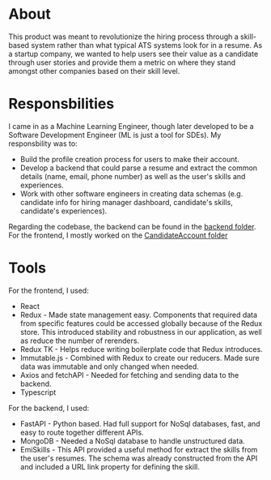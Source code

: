 # About
This product was meant to revolutionize the hiring process through a skill-based system rather than what typical ATS systems look for in a resume. As a startup company, we wanted to help users see their value as a candidate through user stories and provide them a metric on where they stand amongst other companies based on their skill level.

# Responsbilities
I came in as a Machine Learning Engineer, though later developed to be a Software Development Engineer (ML is just a tool for SDEs).  My responsbility was to:
* Build the profile creation process for users to make their account.
* Develop a backend that could parse a resume and extract the common details (name, email, phone number) as well as the user's skills and experiences. 
* Work with other software engineers in creating data schemas (e.g. candidate info for hiring manager dashboard, candidate's skills, candidate's experiences).

Regarding the codebase, the backend can be found in the [backend folder](https://github.com/Nathan-Bernardo/skill_based_hiring_platform/tree/master/backend). For the frontend, I mostly worked on the [CandidateAccount folder](https://github.com/Nathan-Bernardo/skill_based_hiring_platform/tree/master/src/Components/CanidateAccount)

# Tools
For the frontend, I used:
* React
* Redux - Made state management easy. Components that required data from specific features could be accessed globally because of the Redux store. This introduced stability and robustness in our application, as well as reduce the number of rerenders.
* Redux TK - Helps reduce writing boilerplate code that Redux introduces.
* Immutable.js - Combined with Redux to create our reducers.  Made sure data was immutable and only changed when needed.
* Axios and fetchAPI - Needed for fetching and sending data to the backend.
* Typescript 

For the backend, I used:
* FastAPI - Python based. Had full support for NoSql databases, fast, and easy to route together different APIs.
* MongoDB - Needed a NoSql database to handle unstructured data.
* EmiSkills - This API provided a useful method for extract the skills from the user's resumes.  The schema was already constructed from the API and included a URL link property for defining the skill.
